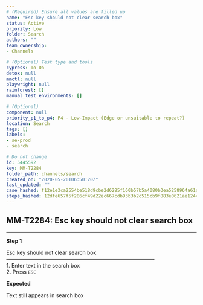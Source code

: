 ```yaml
---
# (Required) Ensure all values are filled up
name: "Esc key should not clear search box"
status: Active
priority: Low
folder: Search
authors: ""
team_ownership: 
- Channels

# (Optional) Test type and tools
cypress: To Do
detox: null
mmctl: null
playwright: null
rainforest: []
manual_test_environments: []

# (Optional)
component: null
priority_p1_to_p4: P4 - Low-Impact (Edge or unsuitable to repeat?)
location: Search
tags: []
labels: 
- se-prod
- search

# Do not change
id: 5445592
key: MM-T2284
folder_path: channels/search
created_on: "2020-05-20T06:50:20Z"
last_updated: ""
case_hashed: f12e1e3ca2554be518d9cbe2d6285f160b57b5a4080b3ea5258964a61aec05e42b95b343fe6c564ac1fd245b1f0045d5
steps_hashed: 12dfe657f5f286cf49d22ec667cdb93b3b2c515cb9f883e0621ae1244a116b270919dfaecdf219ff80e49d12e5edbb26
---
```


## MM-T2284: Esc key should not clear search box

---

**Step 1**

Esc key should not clear search box\
————————————————————————————\
1\. Enter text in the search box\
2\. Press `ESC`

**Expected**

Text still appears in search box

